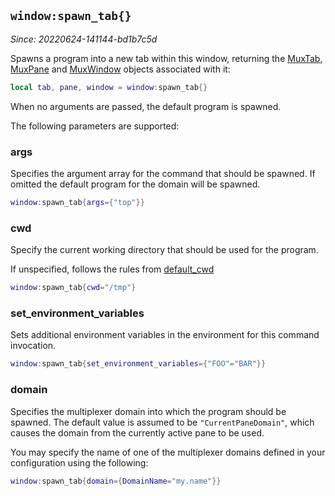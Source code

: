 ## `window:spawn_tab{}`

*Since: 20220624-141144-bd1b7c5d*

Spawns a program into a new tab within this window, returning the
[MuxTab](../MuxTab.md), [MuxPane](../MuxPane.md) and
[MuxWindow](index.md) objects associated with it:

```lua
local tab, pane, window = window:spawn_tab{}
```

When no arguments are passed, the default program is spawned.

The following parameters are supported:

### args

Specifies the argument array for the command that should be spawned.
If omitted the default program for the domain will be spawned.

```lua
window:spawn_tab{args={"top"}}
```

### cwd

Specify the current working directory that should be used for
the program.

If unspecified, follows the rules from [default_cwd](../config/default_cwd.md)

```lua
window:spawn_tab{cwd="/tmp"}
```

### set_environment_variables

Sets additional environment variables in the environment for
this command invocation.

```lua
window:spawn_tab{set_environment_variables={"FOO"="BAR"}}
```

### domain

Specifies the multiplexer domain into which the program should
be spawned.  The default value is assumed to be `"CurrentPaneDomain"`,
which causes the domain from the currently active pane to be used.

You may specify the name of one of the multiplexer domains
defined in your configuration using the following:

```lua
window:spawn_tab{domain={DomainName="my.name"}}
```


